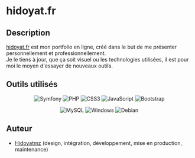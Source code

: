 # hidoyat.fr

## Description
[hidoyat.fr](Hidoyat.fr) est mon portfolio en ligne, créé dans le but de me présenter personnellement et professionnellement.  
Je le tiens à jour, que ça soit visuel ou les technologies utilisées, il est pour moi le moyen d'essayer de nouveaux outils.

## Outils utilisés
<p align="center">
  <img alt="Symfony"    src="https://img.shields.io/badge/Symfony-%23000000.svg?style=for-the-badge&logo=symfony&logoColor=white"/>
  <img alt="PHP"        src="https://img.shields.io/badge/PHP-777BB4?style=for-the-badge&logo=php&logoColor=white"/>
  <img alt="CSS3"       src="https://img.shields.io/badge/CSS3-1572B6?style=for-the-badge&logo=css3&logoColor=white"/>
  <img alt="JavaScript" src="https://img.shields.io/badge/JavaScript-F7DF1E?style=for-the-badge&logo=javascript&logoColor=black"/>
  <img alt="Bootstrap"  src="https://img.shields.io/badge/Bootstrap-563D7C?style=for-the-badge&logo=bootstrap&logoColor=white"/>
</p>
<p align="center">
  <img alt="MySQL"      src="https://img.shields.io/badge/MySQL-00000F?style=for-the-badge&logo=mysql&logoColor=white"/>
  <img alt="Windows"    src="https://img.shields.io/badge/Windows-0078D6?style=for-the-badge&logo=windows&logoColor=white"/> 
  <img alt="Debian"     src="https://img.shields.io/badge/Debian-A81D33?style=for-the-badge&logo=debian&logoColor=white"/>
</p>

## Auteur
- [Hidoyatmz](https://github.com/Hidoyatmz) (design, intégration, développement, mise en production, maintenance)
